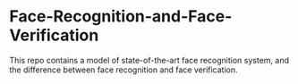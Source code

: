 # Face-Recognition-and-Face-Verification
This repo contains a model of state-of-the-art face recognition system, and the difference between face recognition and face verification. 
